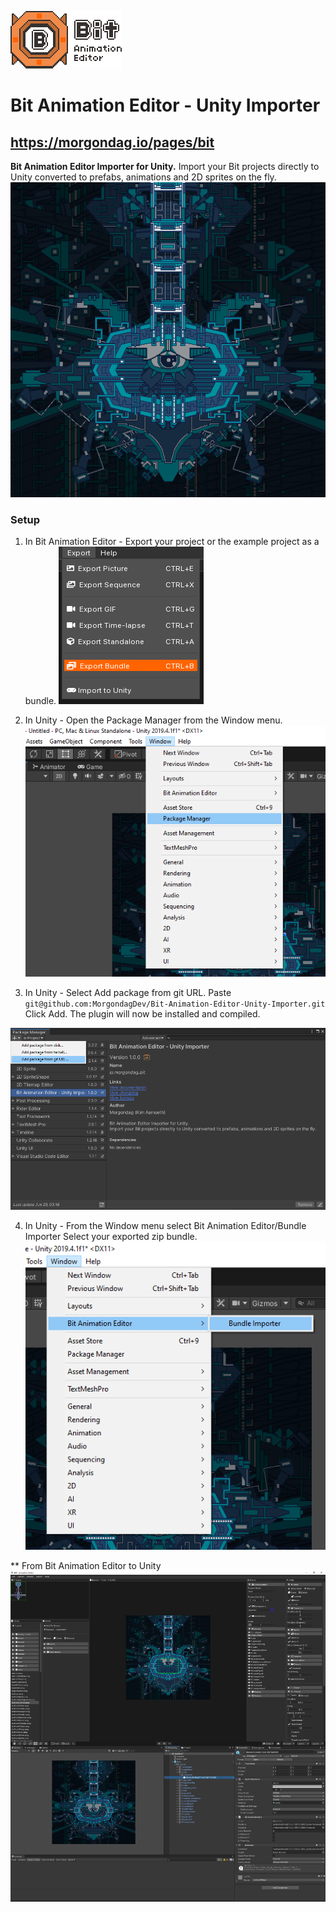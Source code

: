 ![Image](bit.png?raw=true)

# Bit Animation Editor - Unity Importer
## https://morgondag.io/pages/bit

**Bit Animation Editor Importer for Unity.**
Import your Bit projects directly to Unity converted to prefabs, animations and 2D sprites on the fly.
![Image](flow.gif?raw=true)


### Setup
1. In Bit Animation Editor - Export your project or the example project as a bundle.
![Image](step1.png?raw=true)

2. In Unity - Open the Package Manager from the Window menu.
![Image](step2.png?raw=true)

3. In Unity - Select Add package from git URL.
Paste ```git@github.com:MorgondagDev/Bit-Animation-Editor-Unity-Importer.git```
Click Add. The plugin will now be installed and compiled.

![Image](step3.png?raw=true)

4. In Unity - From the Window menu select Bit Animation Editor/Bundle Importer
Select your exported zip bundle.
![Image](step4.png?raw=true)

** From Bit Animation Editor to Unity
![Image](import.png?raw=true)

